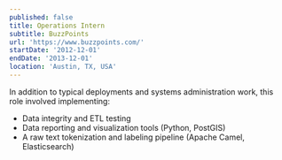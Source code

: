 ```yaml
---
published: false
title: Operations Intern
subtitle: BuzzPoints
url: 'https://www.buzzpoints.com/'
startDate: '2012-12-01'
endDate: '2013-12-01'
location: 'Austin, TX, USA'
---
```

In addition to typical deployments and systems administration work, this role involved implementing:
* Data integrity and ETL testing
* Data reporting and visualization tools (Python, PostGIS)
* A raw text tokenization and labeling pipeline (Apache Camel, Elasticsearch)
